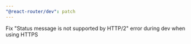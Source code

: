 ```yaml
---
"@react-router/dev": patch
---
```


Fix "Status message is not supported by HTTP/2" error during dev when using HTTPS
